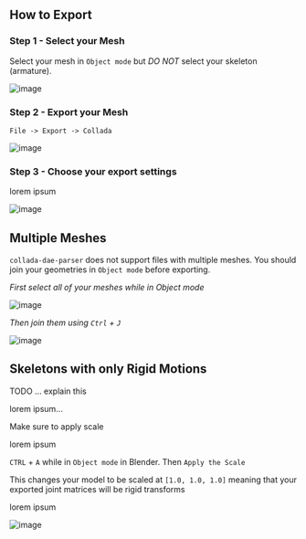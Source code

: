 ## How to Export

### Step 1 - Select your Mesh

Select your mesh in `Object mode` but *DO NOT* select your skeleton (armature).

![image](https://cloud.githubusercontent.com/assets/2099811/19255632/f284ac32-8f2d-11e6-9867-0dea9f61c989.png)

### Step 2 - Export your Mesh

`File -> Export -> Collada`

![image](https://cloud.githubusercontent.com/assets/2099811/19255642/1752cfc6-8f2e-11e6-9f4a-077c50b2985f.png)

### Step 3 - Choose your export settings

lorem ipsum

![image](https://cloud.githubusercontent.com/assets/2099811/19255682/71e9e758-8f2e-11e6-840f-ccc43b95ea2f.png)

## Multiple Meshes

`collada-dae-parser` does not support files with multiple meshes. You should join your geometries in `Object mode` before exporting.

*First select all of your meshes while in Object mode*

![image](https://cloud.githubusercontent.com/assets/2099811/19274522/621af72a-8f9e-11e6-969f-6f51b2f45a4c.png)

*Then join them using `Ctrl` + `J`*

![image](https://cloud.githubusercontent.com/assets/2099811/19274869/b3d4ca04-8f9f-11e6-9148-6cabd81a9ed6.png)

## Skeletons with only Rigid Motions

TODO ... explain this

lorem ipsum...

Make sure to apply scale

lorem ipsum

`CTRL` + `A` while in `Object mode` in Blender. Then `Apply the Scale`

This changes your model to be scaled at `[1.0, 1.0, 1.0]` meaning that your exported joint matrices will be rigid transforms

lorem ipsum

![image](https://cloud.githubusercontent.com/assets/2099811/19255558/34e3cd0c-8f2d-11e6-8169-f93027cefdb2.png)

